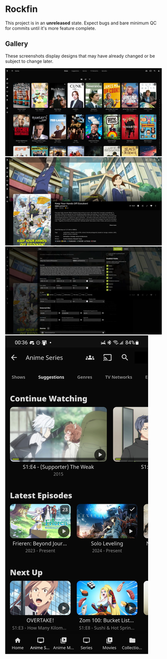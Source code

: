 # Rockfin

This project is in an **unreleased** state. Expect bugs and bare minimum QC for commits until it's more feature complete.

## Gallery

These screenshots display designs that may have already changed or be subject to change later.

![](gallery/library.webp)
![](gallery/media.webp)
![](gallery/dialog_metadata.webp)
![](gallery/mobile.jpg)
